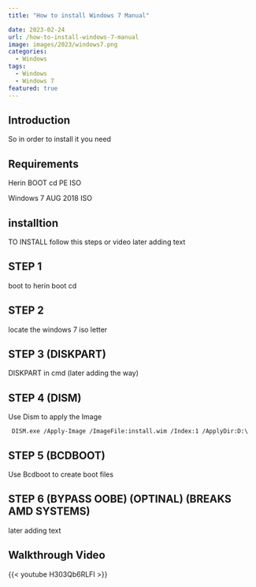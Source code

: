 ```yaml
---
title: "How to install Windows 7 Manual"

date: 2023-02-24
url: /how-to-install-windows-7-manual
image: images/2023/windows7.png
categories:
  - Windows
tags:
  - Windows
  - Windows 7
featured: true
---
```


<!--more-->
## Introduction


So in order to install it you need


## Requirements


Herin BOOT cd PE ISO


Windows 7 AUG 2018 ISO



## installtion


TO INSTALL follow this steps or video later adding text


## STEP 1

boot to herin boot cd 


## STEP 2

locate the windows 7 iso letter


## STEP 3 (DISKPART)

DISKPART in cmd  (later adding the way)


## STEP 4 (DISM)

Use Dism to apply the Image


` DISM.exe /Apply-Image /ImageFile:install.wim /Index:1 /ApplyDir:D:\`


## STEP 5 (BCDBOOT)

Use Bcdboot to create boot files


## STEP 6 (BYPASS OOBE) (OPTINAL) (BREAKS AMD SYSTEMS)

later adding text


## Walkthrough Video

{{< youtube H303Qb6RLFI >}}
